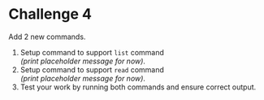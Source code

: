 # Challenge 4

Add 2 new commands.

1. Setup command to support `list` command  
*(print placeholder message for now)*.
2. Setup command to support `read` command  
*(print placeholder message for now)*.
3. Test your work by running both commands and ensure correct output.